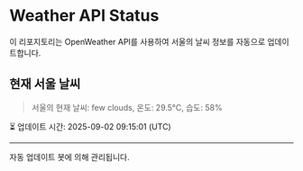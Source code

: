 
# Weather API Status

이 리포지토리는 OpenWeather API를 사용하여 서울의 날씨 정보를 자동으로 업데이트합니다.

## 현재 서울 날씨
> 서울의 현재 날씨: few clouds, 온도: 29.5°C, 습도: 58%

⏳ 업데이트 시간: 2025-09-02 09:15:01 (UTC)

---
자동 업데이트 봇에 의해 관리됩니다.
